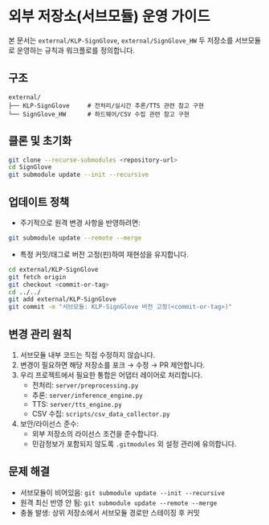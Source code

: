 # 외부 저장소(서브모듈) 운영 가이드

본 문서는 `external/KLP-SignGlove`, `external/SignGlove_HW` 두 저장소를 서브모듈로 운영하는 규칙과 워크플로를 정의합니다.

## 구조

```
external/
├── KLP-SignGlove     # 전처리/실시간 추론/TTS 관련 참고 구현
└── SignGlove_HW      # 하드웨어/CSV 수집 관련 참고 구현
```

## 클론 및 초기화

```bash
git clone --recurse-submodules <repository-url>
cd SignGlove
git submodule update --init --recursive
```

## 업데이트 정책

- 주기적으로 원격 변경 사항을 반영하려면:

```bash
git submodule update --remote --merge
```

- 특정 커밋/태그로 버전 고정(핀)하여 재현성을 유지합니다.

```bash
cd external/KLP-SignGlove
git fetch origin
git checkout <commit-or-tag>
cd ../../
git add external/KLP-SignGlove
git commit -m "서브모듈: KLP-SignGlove 버전 고정(<commit-or-tag>)"
```

## 변경 관리 원칙

1. 서브모듈 내부 코드는 직접 수정하지 않습니다.
2. 변경이 필요하면 해당 저장소를 포크 → 수정 → PR 제안합니다.
3. 우리 프로젝트에서 필요한 통합은 어댑터 레이어로 처리합니다.
   - 전처리: `server/preprocessing.py`
   - 추론: `server/inference_engine.py`
   - TTS: `server/tts_engine.py`
   - CSV 수집: `scripts/csv_data_collector.py`
4. 보안/라이선스 준수:
   - 외부 저장소의 라이선스 조건을 준수합니다.
   - 민감정보가 포함되지 않도록 `.gitmodules` 외 설정 관리에 유의합니다.

## 문제 해결

- 서브모듈이 비어있음: `git submodule update --init --recursive`
- 원격 최신 반영 안 됨: `git submodule update --remote --merge`
- 충돌 발생: 상위 저장소에서 서브모듈 경로만 스테이징 후 커밋


